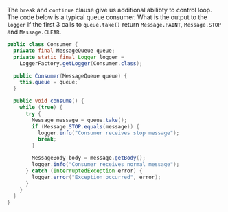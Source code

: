 The `break` and `continue` clause give us additional abilibty to control loop. The code below is a typical queue consumer. What is the output to the `logger` if the first 3 calls to `queue.take()` return `Message.PAINT`, `Message.STOP` and `Message.CLEAR`.

```java
public class Consumer {
  private final MessageQueue queue;
  private static final Logger logger = 
    LoggerFactory.getLogger(Consumer.class);

  public Consumer(MessageQueue queue) {
    this.queue = queue;
  }

  public void consume() {
    while (true) {
      try {
        Message message = queue.take();
        if (Message.STOP.equals(message)) {
          logger.info("Consumer receives stop message");
          break;
        }

        MessageBody body = message.getBody();
        logger.info("Consumer receives normal message");
      } catch (InterruptedException error) {
        logger.error("Exception occurred", error);
      }
    }
  }
}
```